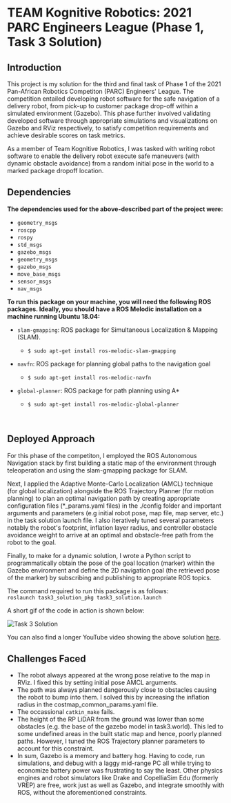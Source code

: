 # TEAM Kognitive Robotics: 2021 PARC Engineers League (Phase 1, Task 3 Solution) 

## Introduction

This project is my solution for the third and final task of Phase 1 of the 2021 Pan-African Robotics Competiton (PARC) Engineers' League. The competition entailed developing robot software for the safe navigation of a delivery robot, from pick-up to customer package drop-off within a simulated environment (Gazebo). This phase further involved validating developed software through appropriate simulations and visualizations on Gazebo and RViz respectively, to satisfy competition requirements and achieve desirable scores on task metrics.<br>
   
As a member of Team Kognitive Robotics, I was tasked with writing robot software to enable the delivery robot execute safe maneuvers (with dynamic obstacle avoidance) from a random initial pose in the world to a marked package dropoff location. 

## Dependencies

**The dependencies used for the above-described part of the project were:**

*  `geometry_msgs`
*  `roscpp`
*  `rospy`
*  `std_msgs`
*  `gazebo_msgs`
*  `geometry_msgs`
*  `gazebo_msgs`
*  `move_base_msgs`
*  `sensor_msgs`
*  `nav_msgs`


**To run this package on your machine, you will need the following ROS packages. Ideally, you should have a ROS Melodic installation on a machine running Ubuntu 18.04:**


* `slam-gmapping`: ROS package for Simultaneous Localization & Mapping (SLAM).
    * `$ sudo apt-get install ros-melodic-slam-gmapping`

* `navfn`: ROS package for planning global paths to the navigation goal
    * `$ sudo apt-get install ros-melodic-navfn`

* `global-planner`: ROS package for path planning using A*
    * `$ sudo apt-get install ros-melodic-global-planner`

<br>

## Deployed Approach

For this phase of the competiton, I employed the ROS Autonomous Navigation stack by first building a static map of the environment through teleoperation and using the slam-gmapping package for SLAM. <br>

Next, I applied the Adaptive Monte-Carlo Localization (AMCL) technique (for global localization) alongside the ROS Trajectory Planner (for motion planning) to plan an optimal navigation path by creating appropriate configuration files (*_params.yaml files) in the ./config folder and important arguments and parameters (e.g initial robot pose, map file, map server, etc.) in the task solution launch file. I also iteratively tuned several parameters notably the robot's footprint, inflation layer radius, and controller obstacle avoidance weight to arrive at an optimal and obstacle-free path from the robot to the goal. <br>

Finally, to make for a dynamic solution, I wrote a Python script to programmatically obtain the pose of the goal location (marker) within the Gazebo environment and define the 2D navigation goal (the retrieved pose of the marker) by subscribing and publishing to appropriate ROS topics.<br>

The command required to run this package is as follows: <br>
` roslaunch task3_solution_pkg task3_solution.launch ` <br>


A short gif of the code in action is shown below:<br>

![Task 3 Solution](./resources/task3_sol_vid.gif)



You can also find a longer YouTube video showing the above solution [here](https://youtu.be/pzsVFjBKmpc).<br>



## Challenges Faced

* The robot always appeared at the wrong pose relative to the map in RViz. I fixed this by setting initial pose AMCL arguments.
* The path was always planned dangerously close to obstacles causing the robot to bump into them. I solved this by increasing the inflation radius in the costmap_common_params.yaml file.
* The occassional `catkin_make` fails.
* The height of the RP LiDAR from the ground was lower than some obstacles (e.g. the base of the gazebo model in task3.world). This led to some undefined areas in the built static map and hence, poorly planned paths. However, I tuned the ROS Trajectory planner parameters to account for this constraint.
* In sum, Gazebo is a memory and battery hog. Having to code, run simulations, and debug with a laggy mid-range PC all while trying to economize battery power was frustrating to say the least. Other physics engines and robot simulators like Drake and CopelliaSim Edu (formerly VREP) are free, work just as well as Gazebo, and integrate smoothly with ROS, without the aforementioned constraints.
